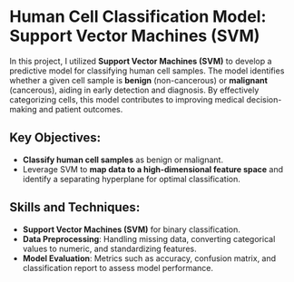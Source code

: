 # Human Cell Classification Model: Support Vector Machines (SVM)

In this project, I utilized **Support Vector Machines (SVM)** to develop a predictive model for classifying human cell samples. The model identifies whether a given cell sample is **benign** (non-cancerous) or **malignant** (cancerous), aiding in early detection and diagnosis. By effectively categorizing cells, this model contributes to improving medical decision-making and patient outcomes.

## Key Objectives:
- **Classify human cell samples** as benign or malignant.
- Leverage SVM to **map data to a high-dimensional feature space** and identify a separating hyperplane for optimal classification.

## Skills and Techniques:
- **Support Vector Machines (SVM)** for binary classification.
- **Data Preprocessing**: Handling missing data, converting categorical values to numeric, and standardizing features.
- **Model Evaluation**: Metrics such as accuracy, confusion matrix, and classification report to assess model performance.
